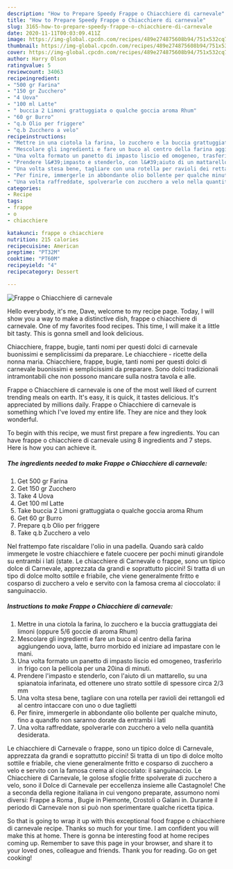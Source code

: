 ```yaml
---
description: "How to Prepare Speedy Frappe o Chiacchiere di carnevale"
title: "How to Prepare Speedy Frappe o Chiacchiere di carnevale"
slug: 3165-how-to-prepare-speedy-frappe-o-chiacchiere-di-carnevale
date: 2020-11-11T00:03:09.411Z
image: https://img-global.cpcdn.com/recipes/489e274875608b94/751x532cq70/frappe-o-chiacchiere-di-carnevale-recipe-main-photo.jpg
thumbnail: https://img-global.cpcdn.com/recipes/489e274875608b94/751x532cq70/frappe-o-chiacchiere-di-carnevale-recipe-main-photo.jpg
cover: https://img-global.cpcdn.com/recipes/489e274875608b94/751x532cq70/frappe-o-chiacchiere-di-carnevale-recipe-main-photo.jpg
author: Harry Olson
ratingvalue: 5
reviewcount: 34063
recipeingredient:
- "500 gr Farina"
- "150 gr Zucchero"
- "4 Uova"
- "100 ml Latte"
- " buccia 2 Limoni grattuggiata o qualche goccia aroma Rhum"
- "60 gr Burro"
- "q.b Olio per friggere"
- "q.b Zucchero a velo"
recipeinstructions:
- "Mettre in una ciotola la farina, lo zucchero e la buccia grattuggiata dei limoni (oppure 5/6 goccie di aroma Rhum)"
- "Mescolare gli ingredienti e fare un buco al centro della farina aggiungendo uova, latte, burro morbido ed iniziare ad impastare con le mani."
- "Una volta formato un panetto di impasto liscio ed omogeneo, trasferirlo in frigo con la pellicola per una 20ina di minuti."
- "Prendere l&#39;impasto e stenderlo, con l&#39;aiuto di un mattarello, su una spianatoia infarinata, ed ottenere uno strato sottile di spessore circa 2/3 mm"
- "Una volta stesa bene, tagliare con una rotella per ravioli dei rettangoli ed al centro intaccare con uno o due taglietti"
- "Per finire, immergerle in abbondante olio bollente per qualche minuto, fino a quandfo non saranno dorate da entrambi i lati"
- "Una volta raffreddate, spolverarle con zucchero a velo nella quantità desiderata."
categories:
- Recipe
tags:
- frappe
- o
- chiacchiere

katakunci: frappe o chiacchiere 
nutrition: 215 calories
recipecuisine: American
preptime: "PT32M"
cooktime: "PT60M"
recipeyield: "4"
recipecategory: Dessert

---
```



![Frappe o Chiacchiere di carnevale](https://img-global.cpcdn.com/recipes/489e274875608b94/751x532cq70/frappe-o-chiacchiere-di-carnevale-recipe-main-photo.jpg)

Hello everybody, it's me, Dave, welcome to my recipe page. Today, I will show you a way to make a distinctive dish, frappe o chiacchiere di carnevale. One of my favorites food recipes. This time, I will make it a little bit tasty. This is gonna smell and look delicious.

Chiacchiere, frappe, bugie, tanti nomi per questi dolci di carnevale buonissimi e semplicissimi da preparare. Le chiacchiere - ricette della nonna maria. Chiacchiere, frappe, bugie, tanti nomi per questi dolci di carnevale buonissimi e semplicissimi da preparare. Sono dolci tradizionali intramontabili che non possono mancare sulla nostra tavola e alle.

Frappe o Chiacchiere di carnevale is one of the most well liked of current trending meals on earth. It's easy, it is quick, it tastes delicious. It's appreciated by millions daily. Frappe o Chiacchiere di carnevale is something which I've loved my entire life. They are nice and they look wonderful.


To begin with this recipe, we must first prepare a few ingredients. You can have frappe o chiacchiere di carnevale using 8 ingredients and 7 steps. Here is how you can achieve it.

<!--inarticleads1-->

##### The ingredients needed to make Frappe o Chiacchiere di carnevale:

1. Get 500 gr Farina
1. Get 150 gr Zucchero
1. Take 4 Uova
1. Get 100 ml Latte
1. Take  buccia 2 Limoni grattuggiata o qualche goccia aroma Rhum
1. Get 60 gr Burro
1. Prepare q.b Olio per friggere
1. Take q.b Zucchero a velo


Nel frattempo fate riscaldare l&#39;olio in una padella. Quando sarà caldo immergete le vostre chiacchiere e fatele cuocere per pochi minuti girandole su entrambi i lati (state. Le chiacchiere di Carnevale o frappe, sono un tipico dolce di Carnevale, apprezzata da grandi e soprattutto piccini! Si tratta di un tipo di dolce molto sottile e friabile, che viene generalmente fritto e cosparso di zucchero a velo e servito con la famosa crema al cioccolato: il sanguinaccio. 

<!--inarticleads2-->

##### Instructions to make Frappe o Chiacchiere di carnevale:

1. Mettre in una ciotola la farina, lo zucchero e la buccia grattuggiata dei limoni (oppure 5/6 goccie di aroma Rhum)
1. Mescolare gli ingredienti e fare un buco al centro della farina aggiungendo uova, latte, burro morbido ed iniziare ad impastare con le mani.
1. Una volta formato un panetto di impasto liscio ed omogeneo, trasferirlo in frigo con la pellicola per una 20ina di minuti.
1. Prendere l&#39;impasto e stenderlo, con l&#39;aiuto di un mattarello, su una spianatoia infarinata, ed ottenere uno strato sottile di spessore circa 2/3 mm
1. Una volta stesa bene, tagliare con una rotella per ravioli dei rettangoli ed al centro intaccare con uno o due taglietti
1. Per finire, immergerle in abbondante olio bollente per qualche minuto, fino a quandfo non saranno dorate da entrambi i lati
1. Una volta raffreddate, spolverarle con zucchero a velo nella quantità desiderata.


Le chiacchiere di Carnevale o frappe, sono un tipico dolce di Carnevale, apprezzata da grandi e soprattutto piccini! Si tratta di un tipo di dolce molto sottile e friabile, che viene generalmente fritto e cosparso di zucchero a velo e servito con la famosa crema al cioccolato: il sanguinaccio. Le Chiacchiere di Carnevale, le golose sfoglie fritte spolverate di zucchero a velo, sono il Dolce di Carnevale per eccellenza insieme alle Castagnole! Che a seconda della regione italiana in cui vengono preparate, assumono nomi diversi: Frappe a Roma , Bugie in Piemonte, Crostoli o Galani in. Durante il periodo di Carnevale non si può non sperimentare qualche ricetta tipica. 

So that is going to wrap it up with this exceptional food frappe o chiacchiere di carnevale recipe. Thanks so much for your time. I am confident you will make this at home. There is gonna be interesting food at home recipes coming up. Remember to save this page in your browser, and share it to your loved ones, colleague and friends. Thank you for reading. Go on get cooking!
